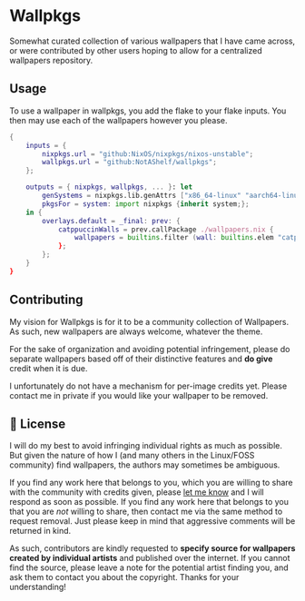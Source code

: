 # Wallpkgs

Somewhat curated collection of various wallpapers that I have came across, or
were contributed by other users hoping to allow for a centralized wallpapers
repository.

## Usage

To use a wallpaper in wallpkgs, you add the flake to your flake inputs.
You then may use each of the wallpapers however you please.

```nix
{
    inputs = {
        nixpkgs.url = "github:NixOS/nixpkgs/nixos-unstable";
        wallpkgs.url = "github:NotAShelf/wallpkgs";
    };

    outputs = { nixpkgs, wallpkgs, ... }: let
        genSystems = nixpkgs.lib.genAttrs ["x86_64-linux" "aarch64-linux"];
        pkgsFor = system: import nixpkgs {inherit system;};
    in {
        overlays.default = _final: prev: {
            catppuccinWalls = prev.callPackage ./wallpapers.nix {
                wallpapers = builtins.filter (wall: builtins.elem "catppuccin" wall.tags) (builtins.attrValues wallpkgs.wallpapers)
            };
        };
    }
}
```

## Contributing

My vision for Wallpkgs is for it to be a community collection of Wallpapers. As
such, new wallpapers are always welcome, whatever the theme.

For the sake of organization and avoiding potential infringement, please do
separate wallpapers based off of their distinctive features and **do give**
credit when it is due.

I unfortunately do not have a mechanism for per-image credits yet. Please
contact me in private if you would like your wallpaper to be removed.

## 📜 License

I will do my best to avoid infringing individual rights as much as possible. But
given the nature of how I (and many others in the Linux/FOSS community) find
wallpapers, the authors may sometimes be ambiguous.

If you find any work here that belongs to you, which you are willing to share
with the community with credits given, please
[let me know](https://github.com/NotAShelf/wallpkgs/issues) and I will respond
as soon as possible. If you find any work here that belongs to you that you are
_not_ willing to share, then contact me via the same method to request removal.
Just please keep in mind that aggressive comments will be returned in kind.

As such, contributors are kindly requested to **specify source for wallpapers
created by individual artists** and published over the internet. If you cannot
find the source, please leave a note for the potential artist finding you, and
ask them to contact you about the copyright. Thanks for your understanding!
